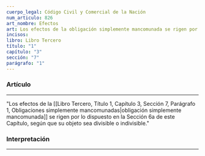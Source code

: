 ```yaml
---
cuerpo_legal: Código Civil y Comercial de la Nación
num_articulo: 826
art_nombre: Efectos
art: Los efectos de la obligación simplemente mancomunada se rigen por lo dispuesto en la Sección 6a de este Capítulo, según que su objeto sea divisible o indivisible.
incisos: 
libro: Libro Tercero
título: "1"
capítulo: "3"
sección: "7"
parágrafo: "1"
---
```

### Artículo
---
"Los efectos de la [[Libro Tercero, Título 1, Capítulo 3, Sección 7, Parágrafo 1, Obligaciones simplemente mancomunadas|obligación simplemente mancomunada]] se rigen por lo dispuesto en la Sección 6a de este Capítulo, según que su objeto sea divisible o indivisible."


### Interpretación
---
